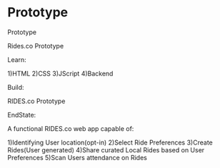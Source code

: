 # Prototype
Prototype
 
Rides.co Prototype
 
Learn:
 
1)HTML
2)CSS
3)JScript
4)Backend
 
Build:
 
RIDES.co Prototype
 
EndState:
 
A functional RIDES.co web app capable of:
 
1)Identifying User location(opt-in)
2)Select Ride Preferences
3)Create Rides(User generated)
4)Share curated Local Rides based on User Preferences
5)Scan Users attendance on Rides
